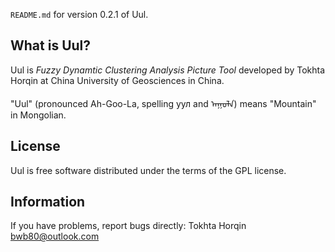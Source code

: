 `README.md` for version 0.2.1 of Uul.

## What is Uul? ##

Uul is *Fuzzy* *Dynamtic* *Clustering* *Analysis* *Picture* *Tool* developed by
Tokhta Horqin at China University of Geosciences in China.

"Uul" (pronounced Ah-Goo-La, spelling уул and ᠠᠭᠤᠯᠠ) means "Mountain" in Mongolian.

## License ##

Uul is free software distributed under the terms of the GPL license.

## Information ##

If you have problems, report bugs directly: Tokhta Horqin bwb80@outlook.com

